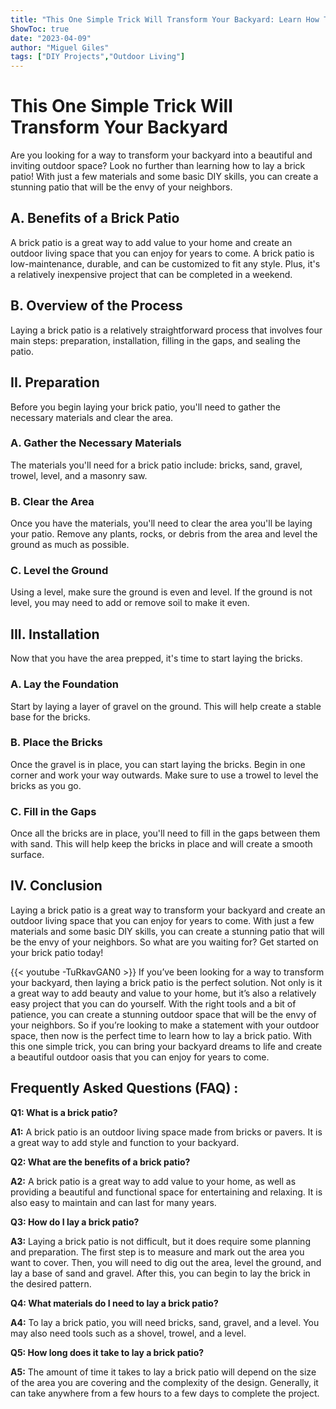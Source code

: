 ```yaml
---
title: "This One Simple Trick Will Transform Your Backyard: Learn How To Lay a Brick Patio Today!"
ShowToc: true 
date: "2023-04-09"
author: "Miguel Giles" 
tags: ["DIY Projects","Outdoor Living"]
---
```

# This One Simple Trick Will Transform Your Backyard

Are you looking for a way to transform your backyard into a beautiful and inviting outdoor space? Look no further than learning how to lay a brick patio! With just a few materials and some basic DIY skills, you can create a stunning patio that will be the envy of your neighbors.

## A. Benefits of a Brick Patio

A brick patio is a great way to add value to your home and create an outdoor living space that you can enjoy for years to come. A brick patio is low-maintenance, durable, and can be customized to fit any style. Plus, it's a relatively inexpensive project that can be completed in a weekend.

## B. Overview of the Process

Laying a brick patio is a relatively straightforward process that involves four main steps: preparation, installation, filling in the gaps, and sealing the patio.

## II. Preparation

Before you begin laying your brick patio, you'll need to gather the necessary materials and clear the area.

### A. Gather the Necessary Materials

The materials you'll need for a brick patio include: bricks, sand, gravel, trowel, level, and a masonry saw.

### B. Clear the Area

Once you have the materials, you'll need to clear the area you'll be laying your patio. Remove any plants, rocks, or debris from the area and level the ground as much as possible.

### C. Level the Ground

Using a level, make sure the ground is even and level. If the ground is not level, you may need to add or remove soil to make it even.

## III. Installation

Now that you have the area prepped, it's time to start laying the bricks.

### A. Lay the Foundation

Start by laying a layer of gravel on the ground. This will help create a stable base for the bricks.

### B. Place the Bricks

Once the gravel is in place, you can start laying the bricks. Begin in one corner and work your way outwards. Make sure to use a trowel to level the bricks as you go.

### C. Fill in the Gaps

Once all the bricks are in place, you'll need to fill in the gaps between them with sand. This will help keep the bricks in place and will create a smooth surface.

## IV. Conclusion

Laying a brick patio is a great way to transform your backyard and create an outdoor living space that you can enjoy for years to come. With just a few materials and some basic DIY skills, you can create a stunning patio that will be the envy of your neighbors. So what are you waiting for? Get started on your brick patio today!

{{< youtube -TuRkavGAN0 >}} 
If you’ve been looking for a way to transform your backyard, then laying a brick patio is the perfect solution. Not only is it a great way to add beauty and value to your home, but it’s also a relatively easy project that you can do yourself. With the right tools and a bit of patience, you can create a stunning outdoor space that will be the envy of your neighbors. So if you’re looking to make a statement with your outdoor space, then now is the perfect time to learn how to lay a brick patio. With this one simple trick, you can bring your backyard dreams to life and create a beautiful outdoor oasis that you can enjoy for years to come.

## Frequently Asked Questions (FAQ) :
**Q1: What is a brick patio?**

**A1:** A brick patio is an outdoor living space made from bricks or pavers. It is a great way to add style and function to your backyard.

**Q2: What are the benefits of a brick patio?**

**A2:** A brick patio is a great way to add value to your home, as well as providing a beautiful and functional space for entertaining and relaxing. It is also easy to maintain and can last for many years.

**Q3: How do I lay a brick patio?**

**A3:** Laying a brick patio is not difficult, but it does require some planning and preparation. The first step is to measure and mark out the area you want to cover. Then, you will need to dig out the area, level the ground, and lay a base of sand and gravel. After this, you can begin to lay the brick in the desired pattern.

**Q4: What materials do I need to lay a brick patio?**

**A4:** To lay a brick patio, you will need bricks, sand, gravel, and a level. You may also need tools such as a shovel, trowel, and a level.

**Q5: How long does it take to lay a brick patio?**

**A5:** The amount of time it takes to lay a brick patio will depend on the size of the area you are covering and the complexity of the design. Generally, it can take anywhere from a few hours to a few days to complete the project.





